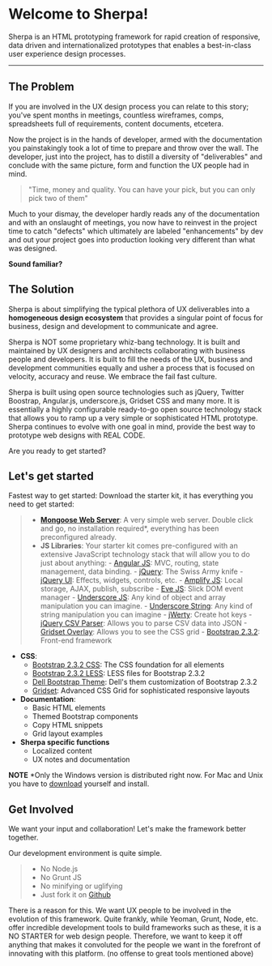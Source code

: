 Welcome to Sherpa!
=====================

Sherpa is an HTML prototyping framework for rapid creation of responsive, data driven and internationalized prototypes that enables a best-in-class user experience design processes. 

----------


The Problem
---------

If you are involved in the UX design process you can relate to this story; you've spent months in meetings, countless wireframes, comps, spreadsheets full of requirements, content documents, etcetera.

Now the project is in the hands of developer, armed with the documentation you painstakingly took a lot of time to prepare and throw over the wall. The developer, just into the project, has to distill a diversity of "deliverables" and conclude with the same picture, form and function the UX people had in mind.

> "Time, money and quality. You can have your pick, but you can only pick two of them"

Much to your dismay, the developer hardly reads any of the documentation and with an onslaught of meetings, you now have to reinvest in the project time to catch "defects" which ultimately are labeled "enhancements" by dev and out your project goes into production looking very different than what was designed.

**Sound familiar?**


The Solution
---------

Sherpa is about simplifying the typical plethora of UX deliverables into a **homogeneous design ecosystem** that provides a singular point of focus for business, design and development to communicate and agree.

Sherpa is NOT some proprietary whiz-bang technology. It is built and maintained by UX designers and architects collaborating with business people and developers. It is built to fill the needs of the UX, business and development communities equally and usher a process that is focused on velocity, accuracy and reuse. We embrace the fail fast culture.

Sherpa is built using open source technologies such as jQuery, Twitter Boostrap, Angular.js, underscore.js, Gridset CSS and many more. It is essentially a highly configurable ready-to-go open source technology stack that allows you to ramp up a very simple or sophisticated HTML prototype. Sherpa continues to evolve with one goal in mind, provide the best way to prototype web designs with REAL CODE.

Are you ready to get started? 


Let's get started
---------

Fastest way to get started: Download the starter kit, it has everything you need to get started:



> - **[Mongoose Web Server][mongoose-docs]**: A very simple web server. Double click and go, no installation required*, everything has been preconfigured already.
> - **JS Libraries**: Your starter kit comes pre-configured with an extensive JavaScript technology stack that will allow you to do just about anything:
    - [Angular JS][angular]: MVC, routing, state management, data binding.
    - [jQuery][jquery]: The Swiss Army knife
    - [jQuery UI][jqueryui]: Effects, widgets, controls, etc.
    - [Amplify JS][amplify]: Local storage, AJAX, publish, subscribe
    - [Eve JS][eve-js]: Slick DOM event manager
    - [Underscore JS][underscore]: Any kind of object and array manipulation you can imagine.
    - [Underscore String][underscoreString]: Any kind of string manipulation you can imagine
    - [jWerty][jwerty-js]: Create hot keys
    - [jQuery CSV Parser][csvParser]: Allows you to parse CSV data into JSON
    - [Gridset Overlay][gridset-overlay]: Allows you to see the CSS grid 
    - [Bootstrap 2.3.2][bootstrap-232]: Front-end framework 
- **CSS**: 
    - [Bootstrap 2.3.2 CSS][bootstrap-232-css]: The CSS foundation for all elements
    - [Bootstrap 2.3.2 LESS][bs-less]: LESS files for Bootstrap 2.3.2
    - [Dell Bootstrap Theme][dell-bs-theme]: Dell's them customization of Bootstrap 2.3.2
    - [Gridset][gridset]: Advanced CSS Grid for sophisticated responsive layouts
- **Documentation**: 
    - Basic HTML elements
    - Themed Bootstrap components
    - Copy HTML snippets
    - Grid layout examples
- **Sherpa specific functions**
    - Localized content
    - UX notes and documentation

 **NOTE** *Only the Windows version is distributed right now. For Mac and Unix you have to [download][mongoose-download] yourself and install.

Get Involved
---------

We want your input and collaboration! Let's make the framework better together.

Our development environment is quite simple.
>   - No Node.js
>   - No Grunt JS
>   - No minifying or uglifying
>   - Just fork it on [Github][github]

There is a reason for this. We want UX people to be involved in the evolution of this framework. Quite frankly, while Yeoman, Grunt, Node, etc. offer incredible development tools to build frameworks such as these, it is a NO STARTER for web design people. Therefore, we want to keep it off anything that makes it convoluted for the people we want in the forefront of innovating with this platform. (no offense to great tools mentioned above)




  [mongoose-download]: http://cesanta.com/downloads.html
  [mongoose-docs]: http://cesanta.com/docs.html
  [angular]: http://daringfireball.net/projects/markdown/syntax
  [jquery]: http://jquery.com/
  [jqueryui]: http://jqueryui.com/
  [amplify]: http://www.amplifyjs.com/
  [eve-js]: http://evejs.com/
  [underscore]: http://underscorejs.org/
  [underscoreString]: http://epeli.github.io/underscore.string/
  [jwerty-js]: http://keithcirkel.co.uk/jwerty/
  [csvParser]: https://code.google.com/p/jquery-csv/
  [gridset-overlay]: https://gridsetapp.com/documentation/adding/#js
  [bootstrap-232]: http://getbootstrap.com/2.3.2/
  [bootstrap-232-css]:http://getbootstrap.com/2.3.2/base-css.html
  [gridset]: https://gridsetapp.com/
  [bs-less]: http://lesscss.org/
  [dell-bs-theme]: http://open.gsdprototypes.com
  [github]:https://github.com/DellGDC/sherpa/